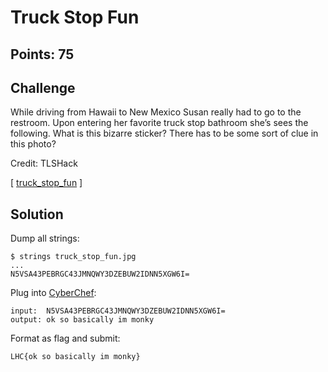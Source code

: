 # Truck Stop Fun

## Points: 75

## Challenge
While driving from Hawaii to New Mexico Susan really had to go to the restroom. Upon entering her favorite truck stop bathroom she’s sees the following. What is this bizarre sticker? There has to be some sort of clue in this photo?

Credit: TLSHack

[ [truck_stop_fun][1] ]

## Solution
Dump all strings:
```
$ strings truck_stop_fun.jpg
...
N5VSA43PEBRGC43JMNQWY3DZEBUW2IDNN5XGW6I=
```

Plug into [CyberChef][2]:
```
input:  N5VSA43PEBRGC43JMNQWY3DZEBUW2IDNN5XGW6I=
output: ok so basically im monky
```

Format as flag and submit:
```
LHC{ok so basically im monky}
```

[1]:./truck_stop_fun.jpg
[2]:https://gchq.github.io/CyberChef/#recipe=Magic(3,false,false,'')&input=TjVWU0E0M1BFQlJHQzQzSk1OUVdZM0RaRUJVVzJJRE5ONVhHVzZJPQ